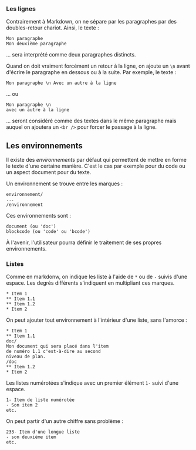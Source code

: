 ### Les lignes

Contrairement à Markdown, on ne sépare par les paragraphes par des doubles-retour chariot. Ainsi, le texte :

~~~
Mon paragraphe
Mon deuxième paragraphe
~~~

… sera interprété comme deux paragraphes distincts.

Quand on doit vraiment forcément un retour à la ligne, on ajoute un `\n` avant d'écrire le paragraphe en dessous ou à la suite. Par exemple, le texte :

~~~
Mon paragraphe \n Avec un autre à la ligne
~~~

… ou 

~~~
Mon paragraphe \n
avec un autre à la ligne
~~~

… seront considéré comme des textes dans le même paragraphe mais auquel on ajoutera un `<br />` pour forcer le passage à la ligne.

## Les environnements

Il existe des *environnements* par défaut qui permettent de mettre en forme le texte d'une certaine manière. C'est le cas par exemple pour du code ou un aspect document pour du texte.

Un environnement se trouve entre les marques :

~~~
environnement/
...
/environnement
~~~

Ces environnements sont :

~~~
document (ou 'doc')
blockcode (ou 'code' ou 'bcode')
~~~

À l'avenir, l'utilisateur pourra définir le traitement de ses propres environnements.

### Listes

Comme en markdonw, on indique les liste à l'aide de `*` ou de `-` suivis d'une espace. Les degrés différents s'indiquent en multipliant ces marques.

~~~
* Item 1
** Item 1.1
** Item 1.2
* Item 2
~~~

On peut ajouter tout environnement à l'intérieur d'une liste, sans l'amorce :

~~~
* Item 1
** Item 1.1
doc/
Mon document qui sera placé dans l'item
de numéro 1.1 c'est-à-dire au second
niveau de plan.
/doc
** Item 1.2
* Item 2
~~~

Les listes numérotées s'indique avec un premier élément `1-` suivi d'une espace.

~~~
1- Item de liste numérotée
- Son item 2
etc.
~~~

On peut partir d'un autre chiffre sans problème :

~~~
233- Item d'une longue liste
- son deuxième item
etc.
~~~
